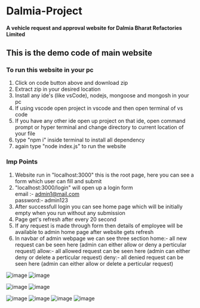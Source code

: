 # Dalmia-Project
#### A vehicle request and approval website for Dalmia Bharat Refactories Limited

## This is the demo code of main website 

### To run this website in your pc 

1. Click on code button above and download zip
2. Extract zip in your desired location
3. Install any ide's (like vsCode), nodejs, mongoose and mongosh in your pc
4. If using vscode open project in vscode and then open terminal of vs code
5. If you have any other ide open up project on that ide, open command prompt or hyper terminal and change directory to current location of your file
6. type "npm i" inside terminal to install all dependency
7. again type "node index.js" to run the website

### Imp Points

1. Website run in "localhost:3000" this is the root page, here you can see a form which user can fill and submit 
2. "localhost:3000/login" will open up a login form <br>
    email :- admin1@mail.com<br>
    password:- admin123
3. After successfull login you can see home page which will be initially empty when you run without any submission 
4. Page get's refresh after every 20 second
4. If any request is made through form then details of employee will be available to admin home page after website gets refresh
5. In navbar of admin webpage we can see three section
    home:- all new request can be seen here (admin can either allow or deny a perticular request)
    allow:- all allowed request can be seen here (admin can either deny or delete a perticular request)
    deny:- all denied request can be seen here (admin can either allow or delete a perticular request)
    
![image](https://user-images.githubusercontent.com/83783169/188070032-13d53620-edad-4063-8550-a01507a38255.png)
![image](https://user-images.githubusercontent.com/83783169/188070074-2ff57fa1-5685-4e23-9ba9-c56af683caae.png)

![image](https://user-images.githubusercontent.com/83783169/188069268-9d9a3a93-f5ae-40bb-9500-1e57a390ce4f.png)
![image](https://user-images.githubusercontent.com/83783169/188070195-f05d4258-3612-4b29-987e-53621d6eeed0.png)

![image](https://user-images.githubusercontent.com/83783169/188069438-a3047318-50d3-4271-a8dd-a643971ae4f7.png)
![image](https://user-images.githubusercontent.com/83783169/188069218-3396e2de-e8a6-4cf7-a9e2-06b8af0128ca.png)
![image](https://user-images.githubusercontent.com/83783169/188069329-91f99518-cfac-4ece-af0f-8cbb2a13a1a2.png)
![image](https://user-images.githubusercontent.com/83783169/188069375-a7acd900-e518-40d3-ab7c-3d6e30cf15cb.png)
